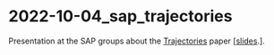 # 2022-10-04_sap_trajectories
Presentation at the SAP groups about the [Trajectories](https://github.com/gongcastro/trajectories) paper [[slides](https://gongcastro.github.io/2022-10-04_sap_trajectories).].
